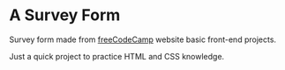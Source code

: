 # A Survey Form

Survey form made from [freeCodeCamp](https://www.freecodecamp.org/learn/responsive-web-design/responsive-web-design-projects/build-a-survey-form) website basic front-end projects.

Just a quick project to practice HTML and CSS knowledge.